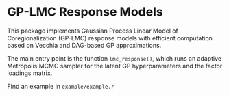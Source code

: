 # GP-LMC Response Models

This package implements Gaussian Process Linear Model of Coregionalization (GP-LMC) response models with efficient computation based on Vecchia and DAG-based GP approximations.

The main entry point is the function `lmc_response()`, which runs an adaptive Metropolis MCMC sampler for the latent GP hyperparameters and the factor loadings matrix.

Find an example in `example/example.r`